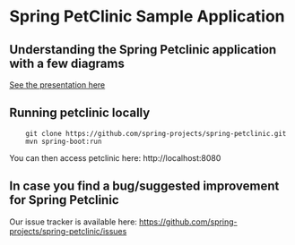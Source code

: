 # Spring PetClinic Sample Application


## Understanding the Spring Petclinic application with a few diagrams
<a href="https://speakerdeck.com/michaelisvy/spring-petclinic-sample-application">See the presentation here</a>

## Running petclinic locally
```
	git clone https://github.com/spring-projects/spring-petclinic.git
	mvn spring-boot:run
```

You can then access petclinic here: http://localhost:8080

## In case you find a bug/suggested improvement for Spring Petclinic
Our issue tracker is available here: https://github.com/spring-projects/spring-petclinic/issues



